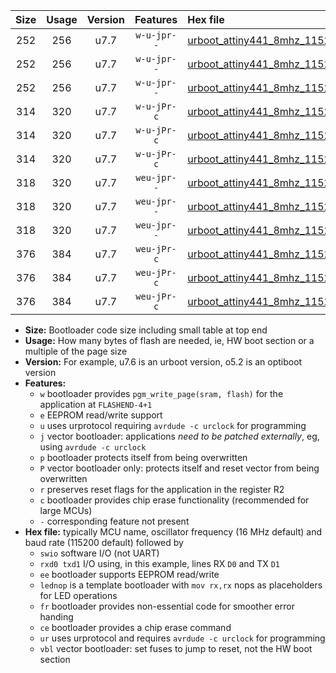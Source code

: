 |Size|Usage|Version|Features|Hex file|
|:-:|:-:|:-:|:-:|:--|
|252|256|u7.7|`w-u-jpr--`|[urboot_attiny441_8mhz_115200bps_swio_rxa2_txa1_lednop_ur_vbl.hex](https://raw.githubusercontent.com/stefanrueger/urboot.hex/main/mcus/attiny441/fcpu_8mhz/115200_bps/urboot_attiny441_8mhz_115200bps_swio_rxa2_txa1_lednop_ur_vbl.hex)|
|252|256|u7.7|`w-u-jpr--`|[urboot_attiny441_8mhz_115200bps_swio_rxa4_txa5_lednop_ur_vbl.hex](https://raw.githubusercontent.com/stefanrueger/urboot.hex/main/mcus/attiny441/fcpu_8mhz/115200_bps/urboot_attiny441_8mhz_115200bps_swio_rxa4_txa5_lednop_ur_vbl.hex)|
|252|256|u7.7|`w-u-jpr--`|[urboot_attiny441_8mhz_115200bps_swio_rxb2_txa7_lednop_ur_vbl.hex](https://raw.githubusercontent.com/stefanrueger/urboot.hex/main/mcus/attiny441/fcpu_8mhz/115200_bps/urboot_attiny441_8mhz_115200bps_swio_rxb2_txa7_lednop_ur_vbl.hex)|
|314|320|u7.7|`w-u-jPr-c`|[urboot_attiny441_8mhz_115200bps_swio_rxa2_txa1_lednop_fr_ce_ur_vbl.hex](https://raw.githubusercontent.com/stefanrueger/urboot.hex/main/mcus/attiny441/fcpu_8mhz/115200_bps/urboot_attiny441_8mhz_115200bps_swio_rxa2_txa1_lednop_fr_ce_ur_vbl.hex)|
|314|320|u7.7|`w-u-jPr-c`|[urboot_attiny441_8mhz_115200bps_swio_rxa4_txa5_lednop_fr_ce_ur_vbl.hex](https://raw.githubusercontent.com/stefanrueger/urboot.hex/main/mcus/attiny441/fcpu_8mhz/115200_bps/urboot_attiny441_8mhz_115200bps_swio_rxa4_txa5_lednop_fr_ce_ur_vbl.hex)|
|314|320|u7.7|`w-u-jPr-c`|[urboot_attiny441_8mhz_115200bps_swio_rxb2_txa7_lednop_fr_ce_ur_vbl.hex](https://raw.githubusercontent.com/stefanrueger/urboot.hex/main/mcus/attiny441/fcpu_8mhz/115200_bps/urboot_attiny441_8mhz_115200bps_swio_rxb2_txa7_lednop_fr_ce_ur_vbl.hex)|
|318|320|u7.7|`weu-jpr--`|[urboot_attiny441_8mhz_115200bps_swio_rxa2_txa1_ee_lednop_ur_vbl.hex](https://raw.githubusercontent.com/stefanrueger/urboot.hex/main/mcus/attiny441/fcpu_8mhz/115200_bps/urboot_attiny441_8mhz_115200bps_swio_rxa2_txa1_ee_lednop_ur_vbl.hex)|
|318|320|u7.7|`weu-jpr--`|[urboot_attiny441_8mhz_115200bps_swio_rxa4_txa5_ee_lednop_ur_vbl.hex](https://raw.githubusercontent.com/stefanrueger/urboot.hex/main/mcus/attiny441/fcpu_8mhz/115200_bps/urboot_attiny441_8mhz_115200bps_swio_rxa4_txa5_ee_lednop_ur_vbl.hex)|
|318|320|u7.7|`weu-jpr--`|[urboot_attiny441_8mhz_115200bps_swio_rxb2_txa7_ee_lednop_ur_vbl.hex](https://raw.githubusercontent.com/stefanrueger/urboot.hex/main/mcus/attiny441/fcpu_8mhz/115200_bps/urboot_attiny441_8mhz_115200bps_swio_rxb2_txa7_ee_lednop_ur_vbl.hex)|
|376|384|u7.7|`weu-jPr-c`|[urboot_attiny441_8mhz_115200bps_swio_rxa2_txa1_ee_lednop_fr_ce_ur_vbl.hex](https://raw.githubusercontent.com/stefanrueger/urboot.hex/main/mcus/attiny441/fcpu_8mhz/115200_bps/urboot_attiny441_8mhz_115200bps_swio_rxa2_txa1_ee_lednop_fr_ce_ur_vbl.hex)|
|376|384|u7.7|`weu-jPr-c`|[urboot_attiny441_8mhz_115200bps_swio_rxa4_txa5_ee_lednop_fr_ce_ur_vbl.hex](https://raw.githubusercontent.com/stefanrueger/urboot.hex/main/mcus/attiny441/fcpu_8mhz/115200_bps/urboot_attiny441_8mhz_115200bps_swio_rxa4_txa5_ee_lednop_fr_ce_ur_vbl.hex)|
|376|384|u7.7|`weu-jPr-c`|[urboot_attiny441_8mhz_115200bps_swio_rxb2_txa7_ee_lednop_fr_ce_ur_vbl.hex](https://raw.githubusercontent.com/stefanrueger/urboot.hex/main/mcus/attiny441/fcpu_8mhz/115200_bps/urboot_attiny441_8mhz_115200bps_swio_rxb2_txa7_ee_lednop_fr_ce_ur_vbl.hex)|

- **Size:** Bootloader code size including small table at top end
- **Usage:** How many bytes of flash are needed, ie, HW boot section or a multiple of the page size
- **Version:** For example, u7.6 is an urboot version, o5.2 is an optiboot version
- **Features:**
  + `w` bootloader provides `pgm_write_page(sram, flash)` for the application at `FLASHEND-4+1`
  + `e` EEPROM read/write support
  + `u` uses urprotocol requiring `avrdude -c urclock` for programming
  + `j` vector bootloader: applications *need to be patched externally*, eg, using `avrdude -c urclock`
  + `p` bootloader protects itself from being overwritten
  + `P` vector bootloader only: protects itself and reset vector from being overwritten
  + `r` preserves reset flags for the application in the register R2
  + `c` bootloader provides chip erase functionality (recommended for large MCUs)
  + `-` corresponding feature not present
- **Hex file:** typically MCU name, oscillator frequency (16 MHz default) and baud rate (115200 default) followed by
  + `swio` software I/O (not UART)
  + `rxd0 txd1` I/O using, in this example, lines RX `D0` and TX `D1`
  + `ee` bootloader supports EEPROM read/write
  + `lednop` is a template bootloader with `mov rx,rx` nops as placeholders for LED operations
  + `fr` bootloader provides non-essential code for smoother error handing
  + `ce` bootloader provides a chip erase command
  + `ur` uses urprotocol and requires `avrdude -c urclock` for programming
  + `vbl` vector bootloader: set fuses to jump to reset, not the HW boot section
